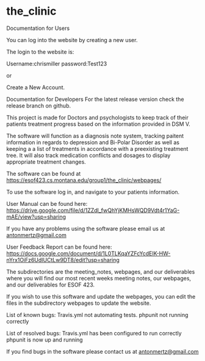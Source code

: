 # the_clinic

Documentation for Users

You can log into the website by creating a new user.

The login to the website is:

Username:chrismiller
password:Test123

or

Create a New Account.



Documentation for Developers
For the latest release version check the release branch on github.

This project is made for Doctors and psychologists to keep track of their patients treatment progress based on the information provided in DSM V.

The software will function as a diagnosis note system, tracking paitent information in regards to depression and Bi-Polar Disorder as well as keeping a a list of treatments in accordance with a preexisting treatment tree. It will also track medication conflicts and dosages to display appropriate treatment changes.

The software can be found at https://esof423.cs.montana.edu/group1/the_clinic/webpages/

To use the software log in, and navigate to your patients information.

User Manual can be found here: https://drive.google.com/file/d/1ZZdl_fwQhYjKMHsWQD9Vdt4r1YaG-mAE/view?usp=sharing

If you have any problems using the software please email us at antonmertz@gmail.com

User Feedback Report can be found here: https://docs.google.com/document/d/1L0TLKqaYZFcYcdEIK-HW-nYrx1OiFz6UdIUCtLw9DT8/edit?usp=sharing

The subdirectories are the meeting_notes, webpages, and our deliverables
where you will find our most recent weeks meeting notes, our webpages, and our
deliverables for ESOF 423.

If you wish to use this software and update the webpages, you can edit the files in the subdirectory webpages to update the website.


List of known bugs: Travis.yml not automating tests. phpunit not running correctly 


List of resolved bugs: Travis.yml has been configured to run correctly phpunit is now up and running

If you find bugs in the software please contact us at antonmertz@gmail.com
